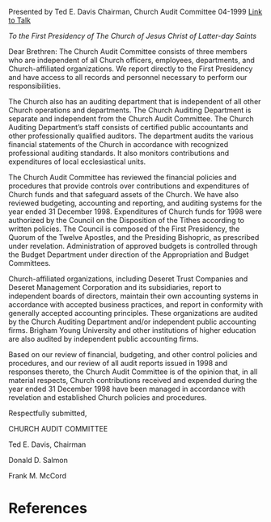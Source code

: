 Presented by Ted E. Davis
Chairman, Church Audit Committee
04-1999
[Link to Talk](https://www.churchofjesuschrist.org/study/general-conference/1999/04/the-church-audit-committee-report?lang=eng)

_To the First Presidency of The Church of Jesus Christ of Latter-day Saints_

Dear Brethren: The Church Audit Committee consists of three members who are independent of all Church officers, employees, departments, and Church-affiliated organizations. We report directly to the First Presidency and have access to all records and personnel necessary to perform our responsibilities.

The Church also has an auditing department that is independent of all other Church operations and departments. The Church Auditing Department is separate and independent from the Church Audit Committee. The Church Auditing Department’s staff consists of certified public accountants and other professionally qualified auditors. The department audits the various financial statements of the Church in accordance with recognized professional auditing standards. It also monitors contributions and expenditures of local ecclesiastical units.

The Church Audit Committee has reviewed the financial policies and procedures that provide controls over contributions and expenditures of Church funds and that safeguard assets of the Church. We have also reviewed budgeting, accounting and reporting, and auditing systems for the year ended 31 December 1998. Expenditures of Church funds for 1998 were authorized by the Council on the Disposition of the Tithes according to written policies. The Council is composed of the First Presidency, the Quorum of the Twelve Apostles, and the Presiding Bishopric, as prescribed under revelation. Administration of approved budgets is controlled through the Budget Department under direction of the Appropriation and Budget Committees.

Church-affiliated organizations, including Deseret Trust Companies and Deseret Management Corporation and its subsidiaries, report to independent boards of directors, maintain their own accounting systems in accordance with accepted business practices, and report in conformity with generally accepted accounting principles. These organizations are audited by the Church Auditing Department and/or independent public accounting firms. Brigham Young University and other institutions of higher education are also audited by independent public accounting firms.

Based on our review of financial, budgeting, and other control policies and procedures, and our review of all audit reports issued in 1998 and responses thereto, the Church Audit Committee is of the opinion that, in all material respects, Church contributions received and expended during the year ended 31 December 1998 have been managed in accordance with revelation and established Church policies and procedures.



Respectfully submitted,

CHURCH AUDIT COMMITTEE

Ted E. Davis, Chairman

Donald D. Salmon

Frank M. McCord

# References
